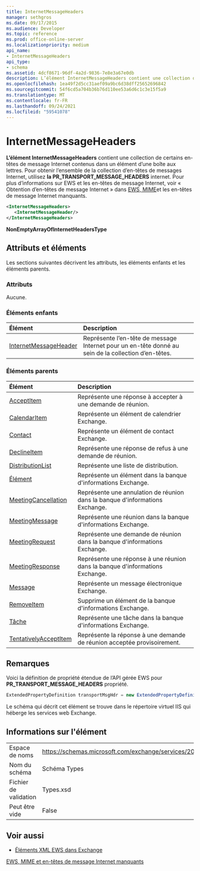 ```yaml
---
title: InternetMessageHeaders
manager: sethgros
ms.date: 09/17/2015
ms.audience: Developer
ms.topic: reference
ms.prod: office-online-server
ms.localizationpriority: medium
api_name:
- InternetMessageHeaders
api_type:
- schema
ms.assetid: 4dcf8671-96df-4a2d-9836-7e8e3a67e0db
description: L’élément InternetMessageHeaders contient une collection de certains en-têtes de message Internet contenus dans un élément d’une boîte aux lettres. Pour obtenir l’ensemble de la collection d’en-têtes de messages Internet, utilisez la propriété PR_TRANSPORT_MESSAGE_HEADERS. Pour plus d’informations sur EWS et les en-têtes de message Internet, voir En-têtes de message Internet EWS, MIME et les en-têtes de message Internet manquants.
ms.openlocfilehash: 1ea49f2d5cc31aef09a9bc6d38dff25652696842
ms.sourcegitcommit: 54f6cd5a704b36b76d110ee53a6d6c1c3e15f5a9
ms.translationtype: MT
ms.contentlocale: fr-FR
ms.lasthandoff: 09/24/2021
ms.locfileid: "59541078"
---
```

# <a name="internetmessageheaders"></a>InternetMessageHeaders

**L’élément InternetMessageHeaders** contient une collection de certains en-têtes de message Internet contenus dans un élément d’une boîte aux lettres. Pour obtenir l’ensemble de la collection d’en-têtes de messages Internet, utilisez **la PR_TRANSPORT_MESSAGE_HEADERS** internet. Pour plus d’informations sur EWS et les en-têtes de message Internet, voir « Obtention d’en-têtes de message Internet » dans [EWS, MIME](https://msdn.microsoft.com/library/exchange/hh545614%28v=exchg.140%29.aspx)et les en-têtes de message Internet manquants.
  
```XML
<InternetMessageHeaders>
   <InternetMessageHeader/>
</InternetMessageHeaders>
```

 **NonEmptyArrayOfInternetHeadersType**
## <a name="attributes-and-elements"></a>Attributs et éléments

Les sections suivantes décrivent les attributs, les éléments enfants et les éléments parents.
  
### <a name="attributes"></a>Attributs

Aucune.
  
### <a name="child-elements"></a>Éléments enfants

|**Élément**|**Description**|
|:-----|:-----|
|[InternetMessageHeader](internetmessageheader.md) <br/> |Représente l’en-tête de message Internet pour un en-tête donné au sein de la collection d’en-têtes.  <br/> |
   
### <a name="parent-elements"></a>Éléments parents

|**Élément**|**Description**|
|:-----|:-----|
|[AcceptItem](acceptitem.md) <br/> |Représente une réponse à accepter à une demande de réunion.  <br/> |
|[CalendarItem](calendaritem.md) <br/> |Représente un élément de calendrier Exchange.  <br/> |
|[Contact](contact.md) <br/> |Représente un élément de contact Exchange.  <br/> |
|[DeclineItem](declineitem.md) <br/> |Représente une réponse de refus à une demande de réunion.  <br/> |
|[DistributionList](distributionlist.md) <br/> |Représente une liste de distribution.  <br/> |
|[Élément](item.md) <br/> |Représente un élément dans la banque d'informations Exchange.  <br/> |
|[MeetingCancellation](meetingcancellation.md) <br/> |Représente une annulation de réunion dans la banque d'informations Exchange.  <br/> |
|[MeetingMessage](meetingmessage.md) <br/> |Représente une réunion dans la banque d'informations Exchange.  <br/> |
|[MeetingRequest](meetingrequest.md) <br/> |Représente une demande de réunion dans la banque d'informations Exchange.  <br/> |
|[MeetingResponse](meetingresponse.md) <br/> |Représente une réponse à une réunion dans la banque d'informations Exchange.  <br/> |
|[Message](message-ex15websvcsotherref.md) <br/> |Représente un message électronique Exchange.  <br/> |
|[RemoveItem](removeitem.md) <br/> |Supprime un élément de la banque d'informations Exchange.  <br/> |
|[Tâche](task.md) <br/> |Représente une tâche dans la banque d'informations Exchange.  <br/> |
|[TentativelyAcceptItem](tentativelyacceptitem.md) <br/> |Représente la réponse à une demande de réunion acceptée provisoirement.  <br/> |
   
## <a name="remarks"></a>Remarques

Voici la définition de propriété étendue de l’API gérée EWS pour **PR_TRANSPORT_MESSAGE_HEADERS** propriété. 
  
```cs
ExtendedPropertyDefinition transportMsgHdr = new ExtendedPropertyDefinition(0x007D, MapiPropertyType.String);
```

Le schéma qui décrit cet élément se trouve dans le répertoire virtuel IIS qui héberge les services web Exchange.
  
## <a name="element-information"></a>Informations sur l'élément

|||
|:-----|:-----|
|Espace de noms  <br/> |https://schemas.microsoft.com/exchange/services/2006/types  <br/> |
|Nom du schéma  <br/> |Schéma Types  <br/> |
|Fichier de validation  <br/> |Types.xsd  <br/> |
|Peut être vide  <br/> |False  <br/> |
   
## <a name="see-also"></a>Voir aussi



- [Éléments XML EWS dans Exchange](ews-xml-elements-in-exchange.md)


[EWS, MIME et en-têtes de message Internet manquants](https://msdn.microsoft.com/library/exchange/hh545614%28v=exchg.140%29.aspx)

